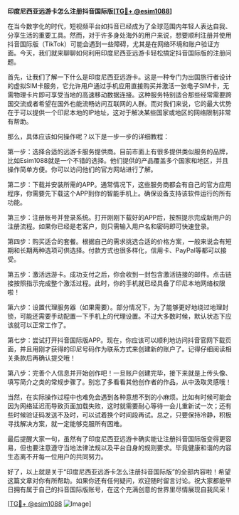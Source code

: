 **印度尼西亚远游卡怎么注册抖音国际版[[TG💪+ @esim1088](https://t.me/s/esim1088)]**

在当今数字化的时代，短视频平台如抖音已经成为了全球范围内年轻人表达自我、分享生活的重要工具。然而，对于许多身处海外的用户来说，想要顺利注册并使用抖音国际版（TikTok）可能会遇到一些障碍，尤其是在网络环境和账户验证方面。今天，我们就来聊聊如何利用印度尼西亚远游卡轻松搞定抖音国际版的注册问题。

首先，让我们了解一下什么是印度尼西亚远游卡。这是一种专门为出国旅行者设计的虚拟SIM卡服务，它允许用户通过手机应用直接购买并激活一张电子SIM卡，无需物理卡片即可享受当地的高速移动数据连接。这种服务特别适合那些经常需要跨国交流或者希望在国外也能流畅访问互联网的人群。而对我们来说，它的最大优势在于可以提供一个印尼本地的IP地址，这对于解决某些国家或地区的网络限制非常有帮助。

那么，具体应该如何操作呢？以下是一步一步的详细教程：

第一步：选择合适的远游卡服务提供商。目前市面上有很多提供类似服务的品牌，比如Esim1088就是一个不错的选择。他们提供的产品覆盖多个国家和地区，并且操作简单方便。你可以访问他们的官方网站进行了解。

第二步：下载并安装所需的APP。通常情况下，这些服务商都会有自己的官方应用程序，你需要先下载这个APP到你的智能手机上。确保设备支持该软件运行的所有功能。

第三步：注册账号并登录系统。打开刚刚下载好的APP后，按照提示完成新用户的注册流程。如果你已经是老客户，则只需输入用户名和密码即可快速登录。

第四步：购买适合的套餐。根据自己的需求挑选合适的价格方案，一般来说会有短期和长期两种选项可供选择。付款方式也很多样化，信用卡、PayPal等都可以接受。

第五步：激活远游卡。成功支付之后，你会收到一封包含激活链接的邮件。点击链接按照指示完成整个激活过程。此时，你的手机就已经具备了印尼本地网络权限啦！

第六步：设置代理服务器（如果需要）。部分情况下，为了能够更好地绕过地理封锁，可能还需要手动配置一下手机上的代理设置。不过大多数时候，默认状态下应该就可以正常工作了。

第七步：尝试打开抖音国际版APP。现在，你应该可以顺利地访问抖音官网下载页面，并且用刚才获得的印尼号码作为联系方式来创建新的账户了。记得仔细阅读相关条款后再确认提交哦！

第八步：完善个人信息并开始创作吧！一旦账户创建完毕，接下来就是上传头像、填写简介之类的常规步骤了。别忘了多看看其他创作者的作品，从中汲取灵感哦！

当然，在实际操作过程中也难免会遇到各种意想不到的小麻烦。比如有时候可能会因为网络延迟而导致页面加载失败，这时就需要耐心等待一会儿重新试一次；还有些时候验证码发送不及时，可以试着换个时间段再试。总之，只要保持冷静，积极寻找解决方案，就一定能够克服所有困难。

最后提醒大家一句，虽然有了印度尼西亚远游卡确实能让注册抖音国际版变得更容易，但也要注意遵守当地法律法规以及平台自身的规则要求。毕竟健康和谐的内容生态离不开每一位用户的共同努力。

好了，以上就是关于“印度尼西亚远游卡怎么注册抖音国际版”的全部内容啦！希望这篇文章对你有所帮助。如果你还有任何疑问，欢迎随时留言讨论。祝大家都能早日拥有属于自己的抖音国际版账号，在这个充满创意的世界里尽情展现自我风采！

[[TG💪+ @esim1088](https://t.me/s/esim1088) ![Image](https://i.postimg.cc/4NQfJmqS/Snipaste-2025-05-13-00-14-12.png)]